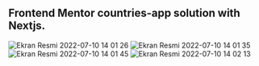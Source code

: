 Frontend Mentor countries-app solution with Nextjs.
---
![Ekran Resmi 2022-07-10 14 01 26](https://user-images.githubusercontent.com/98381051/178142167-1d96e63c-7f0f-4942-8e1e-a53d85c2b2b3.png)
![Ekran Resmi 2022-07-10 14 01 35](https://user-images.githubusercontent.com/98381051/178142171-cf99d597-3f87-4b0b-9b4a-e5b551c1530f.png)
![Ekran Resmi 2022-07-10 14 01 45](https://user-images.githubusercontent.com/98381051/178142172-36cb9f60-0fe2-4a81-9db9-32e271210e42.png)
![Ekran Resmi 2022-07-10 14 02 13](https://user-images.githubusercontent.com/98381051/178142173-f1775f70-e053-45a3-b8df-bfd3f2d1953b.png)
